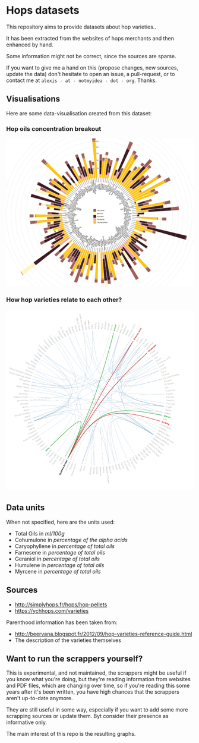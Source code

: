 # Hops datasets

This repository aims to provide datasets about hop varieties..

It has been extracted from the websites of hops merchants and then enhanced by
hand.

Some information might not be correct, since the sources are sparse.

If you want to give me a hand on this (propose changes, new sources, update the data) don't hesitate to open an issue, a pull-request, or to contact me at
`alexis - at - notmyidea - dot - org`. Thanks.

## Visualisations

Here are some data-visualisation created from this dataset:

### Hop oils concentration breakout

[![/viz/oils/hops-oils-breakout.png?raw=true](/viz/oils/hops-oils-breakout.png?raw=true)](https://vieuxsinge.github.io/hops-datasets/viz/oils/)

### How hop varieties relate to each other?

[![/viz/lineage/lineage.png?raw=true](/viz/lineage/lineage.png?raw=true)](https://vieuxsinge.github.io/hops-datasets/viz/lineage/)

## Data units

When not specified, here are the units used:

- Total Oils in *ml/100g*
- Cohumulone in *percentage of the alpha acids*
- Caryophyllene in *percentage of total oils*
- Farnesene in *percentage of total oils*
- Geraniol in *percentage of total oils*
- Humulene in *percentage of total oils*
- Myrcene in *percentage of total oils*

## Sources

- http://simplyhops.fr/hops/hop-pellets
- https://ychhops.com/varieties

Parenthood information has been taken from:

- http://beervana.blogspot.fr/2012/09/hop-varieties-reference-guide.html
- The description of the varieties themselves


## Want to run the scrappers yourself?

This is experimental, and not maintained, the scrappers might be useful if you
know what you're doing, but they're reading information from websites and PDF
files, which are changing over time, so if you're reading this some years after
it's been written, you have high chances that the scrappers aren't up-to-date
anymore.

They are still useful in some way, especially if you want to add some more
scrapping sources or update them. Byt consider their presence as informative only.

The main interest of this repo is the resulting graphs.
